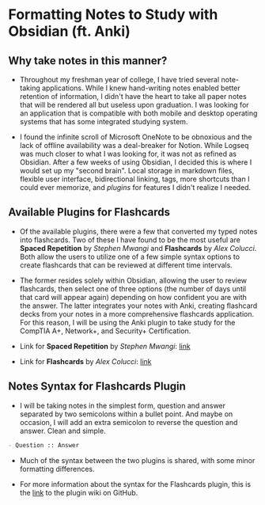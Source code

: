 # Formatting Notes to Study with Obsidian (ft. Anki)

## Why take notes in this manner?

* Throughout my freshman year of college, I have tried several note-taking applications. While I knew hand-writing notes enabled better retention of information, I didn't have the heart to take all paper notes that will be rendered all but useless upon graduation. I was looking for an application that is compatible with both mobile and desktop operating systems that has some integrated studying system.
    
* I found the infinite scroll of Microsoft OneNote to be obnoxious and the lack of offline availability was a deal-breaker for Notion. While Logseq was much closer to what I was looking for, it was not as refined as Obsidian. After a few weeks of using Obsidian, I decided this is where I would set up my "second brain". Local storage in markdown files, flexible user interface, bidirectional linking, tags, more shortcuts than I could ever memorize, and *plugins* for features I didn't realize I needed.
    

## Available Plugins for Flashcards

* Of the available plugins, there were a few that converted my typed notes into flashcards. Two of these I have found to be the most useful are **Spaced Repetition** by *Stephen Mwangi* and **Flashcards** by *Alex Colucci*. Both allow the users to utilize one of a few simple syntax options to create flashcards that can be reviewed at different time intervals.
    
* The former resides solely within Obsidian, allowing the user to review flashcards, then select one of three options (the number of days until that card will appear again) depending on how confident you are with the answer. The latter integrates your notes with Anki, creating flashcard decks from your notes in a more comprehensive flashcards application. For this reason, I will be using the Anki plugin to take study for the CompTIA A+, Network+, and Security+ Certification.
    
* Link for **Spaced Repetition** by *Stephen Mwangi*: [link](obsidian://show-plugin?id=obsidian-spaced-repetition)
    
* Link for **Flashcards** by *Alex Colucci*: [link](obsidian://show-plugin?id=flashcards-obsidian)
    

## Notes Syntax for **Flashcards** Plugin

* I will be taking notes in the simplest form, question and answer separated by two semicolons within a bullet point. And maybe on occasion, I will add an extra semicolon to reverse the question and answer. Clean and simple.
    

```md
- Question :: Answer
```

* Much of the syntax between the two plugins is shared, with some minor formatting differences.
    
* For more information about the syntax for the Flashcards plugin, this is the [link](https://github.com/reuseman/flashcards-obsidian/wiki) to the plugin wiki on GitHub.